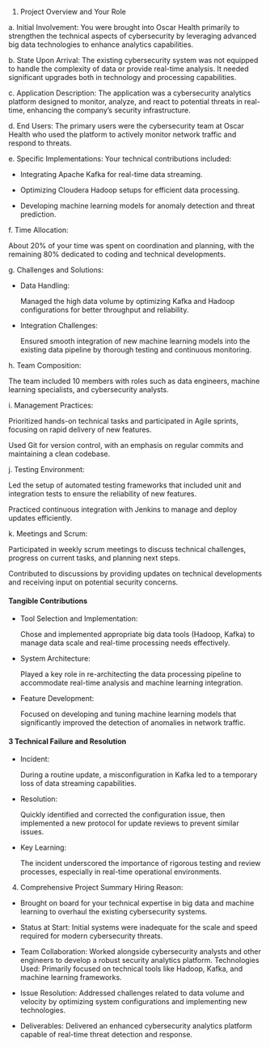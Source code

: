 1. Project Overview and Your Role

a. Initial Involvement: You were brought into Oscar Health primarily to strengthen the technical aspects of cybersecurity by leveraging advanced big data technologies to enhance analytics capabilities.


b. State Upon Arrival: The existing cybersecurity system was not equipped to handle the complexity of data or provide real-time analysis. It needed significant upgrades both in technology and processing capabilities.


c. Application Description: The application was a cybersecurity analytics platform designed to monitor, analyze, and react to potential threats in real-time, enhancing the company’s security infrastructure.

d. End Users: The primary users were the cybersecurity team at Oscar Health who used the platform to actively monitor network traffic and respond to threats.

e. Specific Implementations: Your technical contributions included:

- Integrating Apache Kafka for real-time data streaming.

- Optimizing Cloudera Hadoop setups for efficient data processing.

- Developing machine learning models for anomaly detection and threat prediction.

f. Time Allocation: 

About 20% of your time was spent on coordination and planning, with the remaining 80% dedicated to coding and technical developments.

g. Challenges and Solutions:

- Data Handling: 

    Managed the high data volume by optimizing Kafka and Hadoop configurations for better throughput and reliability.

- Integration Challenges: 

    Ensured smooth integration of new machine learning models into the existing data pipeline by thorough testing and continuous monitoring.

h. Team Composition: 

The team included 10 members with roles such as data engineers, machine learning specialists, and cybersecurity analysts.

i. Management Practices:

Prioritized hands-on technical tasks and participated in Agile sprints, focusing on rapid delivery of new features.

Used Git for version control, with an emphasis on regular commits and maintaining a clean codebase.

j. Testing Environment:

Led the setup of automated testing frameworks that included unit and integration tests to ensure the reliability of new features.

Practiced continuous integration with Jenkins to manage and deploy updates efficiently.

k. Meetings and Scrum:

Participated in weekly scrum meetings to discuss technical challenges, progress on current tasks, and planning next steps.

Contributed to discussions by providing updates on technical developments and receiving input on potential security concerns.

#### Tangible Contributions

- Tool Selection and Implementation: 

    Chose and implemented appropriate big data tools (Hadoop, Kafka) to manage data scale and real-time processing needs effectively.

- System Architecture: 

    Played a key role in re-architecting the data processing pipeline to accommodate real-time analysis and machine learning integration.

- Feature Development: 

    Focused on developing and tuning machine learning models that significantly improved the detection of anomalies in network traffic.

#### 3 Technical Failure and Resolution

- Incident: 

    During a routine update, a misconfiguration in Kafka led to a temporary loss of data streaming capabilities. 

- Resolution: 

    Quickly identified and corrected the configuration issue, then implemented a new protocol for update reviews to prevent similar issues. 

- Key Learning: 

    The incident underscored the importance of rigorous testing and review processes, especially in real-time operational environments.

4. Comprehensive Project Summary
Hiring Reason: 

- Brought on board for your technical expertise in big data and machine learning to overhaul the existing cybersecurity systems.

- Status at Start: Initial systems were inadequate for the scale and speed required for modern cybersecurity threats.

- Team Collaboration: Worked alongside cybersecurity analysts and other engineers to develop a robust security analytics platform.
Technologies Used: Primarily focused on technical tools like Hadoop, Kafka, and machine learning frameworks.

- Issue Resolution: Addressed challenges related to data volume and velocity by optimizing system configurations and implementing new technologies.

- Deliverables: Delivered an enhanced cybersecurity analytics platform capable of real-time threat detection and response.